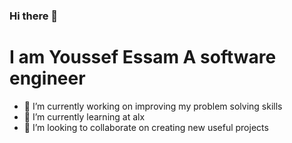 ### Hi there 👋
<h1>I am Youssef Essam A software engineer</h1>



- 🔭 I’m currently working on improving my problem solving skills
- 🌱 I’m currently learning at alx
- 👯 I’m looking to collaborate on creating new useful projects
<!--
**Youssef-Essam-Fathy/Youssef-Essam-Fathy** is a ✨ _special_ ✨ repository because its `README.md` (this file) appears on your GitHub profile.

Here are some ideas to get you started:
- 🤔 I’m looking for help with ...
- 💬 Ask me about ...
- 📫 How to reach me: ...
- 😄 Pronouns: ...
- ⚡ Fun fact: ...
-->
